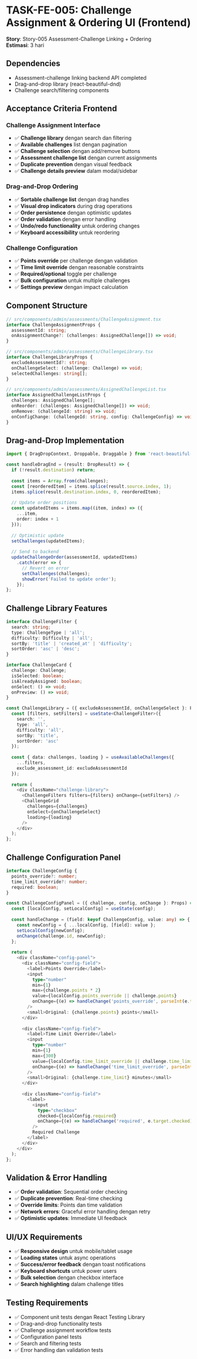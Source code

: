 # TASK-FE-005: Challenge Assignment & Ordering UI (Frontend)

**Story**: Story-005 Assessment-Challenge Linking + Ordering  
**Estimasi**: 3 hari

## Dependencies
- Assessment-challenge linking backend API completed
- Drag-and-drop library (react-beautiful-dnd)
- Challenge search/filtering components

## Acceptance Criteria Frontend

### Challenge Assignment Interface
- ✅ **Challenge library** dengan search dan filtering
- ✅ **Available challenges** list dengan pagination
- ✅ **Challenge selection** dengan add/remove buttons
- ✅ **Assessment challenge list** dengan current assignments
- ✅ **Duplicate prevention** dengan visual feedback
- ✅ **Challenge details preview** dalam modal/sidebar

### Drag-and-Drop Ordering
- ✅ **Sortable challenge list** dengan drag handles
- ✅ **Visual drop indicators** during drag operations
- ✅ **Order persistence** dengan optimistic updates
- ✅ **Order validation** dengan error handling
- ✅ **Undo/redo functionality** untuk ordering changes
- ✅ **Keyboard accessibility** untuk reordering

### Challenge Configuration
- ✅ **Points override** per challenge dengan validation
- ✅ **Time limit override** dengan reasonable constraints
- ✅ **Required/optional** toggle per challenge
- ✅ **Bulk configuration** untuk multiple challenges
- ✅ **Settings preview** dengan impact calculation

## Component Structure

```typescript
// src/components/admin/assessments/ChallengeAssignment.tsx
interface ChallengeAssignmentProps {
  assessmentId: string;
  onAssignmentChange?: (challenges: AssignedChallenge[]) => void;
}

// src/components/admin/assessments/ChallengeLibrary.tsx
interface ChallengeLibraryProps {
  excludeAssessmentId?: string;
  onChallengeSelect: (challenge: Challenge) => void;
  selectedChallenges: string[];
}

// src/components/admin/assessments/AssignedChallengeList.tsx
interface AssignedChallengeListProps {
  challenges: AssignedChallenge[];
  onReorder: (challenges: AssignedChallenge[]) => void;
  onRemove: (challengeId: string) => void;
  onConfigChange: (challengeId: string, config: ChallengeConfig) => void;
}
```

## Drag-and-Drop Implementation

```typescript
import { DragDropContext, Droppable, Draggable } from 'react-beautiful-dnd';

const handleDragEnd = (result: DropResult) => {
  if (!result.destination) return;
  
  const items = Array.from(challenges);
  const [reorderedItem] = items.splice(result.source.index, 1);
  items.splice(result.destination.index, 0, reorderedItem);
  
  // Update order positions
  const updatedItems = items.map((item, index) => ({
    ...item,
    order: index + 1
  }));
  
  // Optimistic update
  setChallenges(updatedItems);
  
  // Send to backend
  updateChallengeOrder(assessmentId, updatedItems)
    .catch(error => {
      // Revert on error
      setChallenges(challenges);
      showError('Failed to update order');
    });
};
```

## Challenge Library Features

```typescript
interface ChallengeFilter {
  search: string;
  type: ChallengeType | 'all';
  difficulty: Difficulty | 'all';
  sortBy: 'title' | 'created_at' | 'difficulty';
  sortOrder: 'asc' | 'desc';
}

interface ChallengeCard {
  challenge: Challenge;
  isSelected: boolean;
  isAlreadyAssigned: boolean;
  onSelect: () => void;
  onPreview: () => void;
}

const ChallengeLibrary = ({ excludeAssessmentId, onChallengeSelect }: Props) => {
  const [filters, setFilters] = useState<ChallengeFilter>({
    search: '',
    type: 'all',
    difficulty: 'all',
    sortBy: 'title',
    sortOrder: 'asc'
  });
  
  const { data: challenges, loading } = useAvailableChallenges({
    ...filters,
    exclude_assessment_id: excludeAssessmentId
  });
  
  return (
    <div className="challenge-library">
      <ChallengeFilters filters={filters} onChange={setFilters} />
      <ChallengeGrid 
        challenges={challenges}
        onSelect={onChallengeSelect}
        loading={loading}
      />
    </div>
  );
};
```

## Challenge Configuration Panel

```typescript
interface ChallengeConfig {
  points_override?: number;
  time_limit_override?: number;
  required: boolean;
}

const ChallengeConfigPanel = ({ challenge, config, onChange }: Props) => {
  const [localConfig, setLocalConfig] = useState(config);
  
  const handleChange = (field: keyof ChallengeConfig, value: any) => {
    const newConfig = { ...localConfig, [field]: value };
    setLocalConfig(newConfig);
    onChange(challenge.id, newConfig);
  };
  
  return (
    <div className="config-panel">
      <div className="config-field">
        <label>Points Override</label>
        <input
          type="number"
          min={1}
          max={challenge.points * 2}
          value={localConfig.points_override || challenge.points}
          onChange={(e) => handleChange('points_override', parseInt(e.target.value))}
        />
        <small>Original: {challenge.points} points</small>
      </div>
      
      <div className="config-field">
        <label>Time Limit Override</label>
        <input
          type="number"
          min={1}
          max={300}
          value={localConfig.time_limit_override || challenge.time_limit}
          onChange={(e) => handleChange('time_limit_override', parseInt(e.target.value))}
        />
        <small>Original: {challenge.time_limit} minutes</small>
      </div>
      
      <div className="config-field">
        <label>
          <input
            type="checkbox"
            checked={localConfig.required}
            onChange={(e) => handleChange('required', e.target.checked)}
          />
          Required Challenge
        </label>
      </div>
    </div>
  );
};
```

## Validation & Error Handling
- ✅ **Order validation**: Sequential order checking
- ✅ **Duplicate prevention**: Real-time checking
- ✅ **Override limits**: Points dan time validation
- ✅ **Network errors**: Graceful error handling dengan retry
- ✅ **Optimistic updates**: Immediate UI feedback

## UI/UX Requirements
- ✅ **Responsive design** untuk mobile/tablet usage
- ✅ **Loading states** untuk async operations
- ✅ **Success/error feedback** dengan toast notifications
- ✅ **Keyboard shortcuts** untuk power users
- ✅ **Bulk selection** dengan checkbox interface
- ✅ **Search highlighting** dalam challenge titles

## Testing Requirements
- ✅ Component unit tests dengan React Testing Library
- ✅ Drag-and-drop functionality tests
- ✅ Challenge assignment workflow tests
- ✅ Configuration panel tests
- ✅ Search and filtering tests
- ✅ Error handling dan validation tests